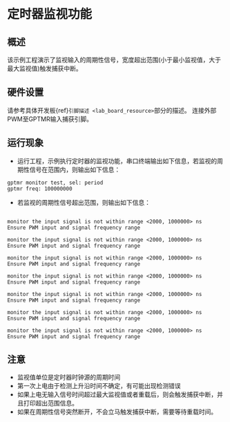 # 定时器监视功能

## 概述

该示例工程演示了监视输入的周期性信号，宽度超出范围(小于最小监视值，大于最大监视值)触发捕获中断。

## 硬件设置

请参考具体开发板{ref}`引脚描述 <lab_board_resource>`部分的描述。
连接外部PWM至GPTMR输入捕获引脚。

## 运行现象

- 运行工程，示例执行定时器的监视功能，串口终端输出如下信息，若监视的周期性信号在范围内，则输出如下信息：
```console
gptmr monitor test, sel: period
gptmr freq: 100000000
```

- 若监视的周期性信号超出范围，则输出如下信息：
```console

monitor the input signal is not within range <2000, 1000000> ns
Ensure PWM input and signal frequency range

monitor the input signal is not within range <2000, 1000000> ns
Ensure PWM input and signal frequency range

monitor the input signal is not within range <2000, 1000000> ns
Ensure PWM input and signal frequency range

monitor the input signal is not within range <2000, 1000000> ns
Ensure PWM input and signal frequency range

monitor the input signal is not within range <2000, 1000000> ns
Ensure PWM input and signal frequency range

monitor the input signal is not within range <2000, 1000000> ns
Ensure PWM input and signal frequency range

monitor the input signal is not within range <2000, 1000000> ns
Ensure PWM input and signal frequency range

```

## 注意
- 监视值单位是定时器时钟源的周期时间
- 第一次上电由于检测上升沿时间不确定，有可能出现检测错误
- 如果上电无输入信号时间超过最大监视值或者重载后，则会触发捕获中断，并且打印超出范围信息。
- 如果在周期性信号突然断开，不会立马触发捕获中断，需要等待重载时间。

